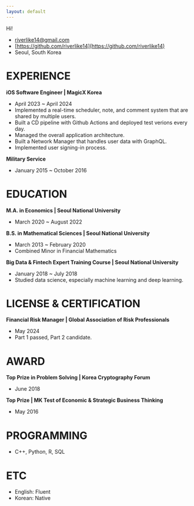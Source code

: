 ```yaml
---
layout: default
---
```


Hi!

- [riverlike14@gmail.com](mailto:riverlike14@gmail.com)
- [https://github.com/riverlike14](https://github.com/riverlike14)
- Seoul, South Korea


# EXPERIENCE

**iOS Software Engineer \| MagicX Korea**
- April 2023 ~ April 2024
- Implemented a real-time scheduler, note, and comment system that are shared by multiple users.
- Built a CD pipeline with Github Actions and deployed test verions every day.
- Managed the overall application architecture.
- Built a Network Manager that handles user data with GraphQL.
- Implemented user signing-in process.

**Military Service**
- January 2015 ~ October 2016

# EDUCATION

**M.A. in Economics \| Seoul National University**
- March 2020 ~ August 2022

**B.S. in Mathematical Sciences \| Seoul National University**
- March 2013 ~ February 2020
- Combined Minor in Financial Mathematics

**Big Data & Fintech Expert Training Course \| Seoul National University**
  - January 2018 ~ July 2018
  - Studied data science, especially machine learning and deep learning.

# LICENSE & CERTIFICATION

**Financial Risk Manager \| Global Association of Risk Professionals**
- May 2024
- Part 1 passed, Part 2 candidate.

# AWARD

**Top Prize in Problem Solving \| Korea Cryptography Forum**
- June 2018

**Top Prize \| MK Test of Economic & Strategic Business Thinking**
- May 2016

# PROGRAMMING

- C++, Python, R, SQL

# ETC

- English: Fluent
- Korean: Native

